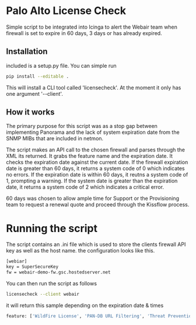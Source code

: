 # Palo Alto License Check

Simple script to be integrated into Icinga to alert the Webair team when  firewall is set to expire in 60 days, 3 days or has already expired.

## Installation

included is a setup.py file. You can simple run

```bash
pip install --editable .
```

This will install a CLI tool called 'licensecheck'. At the moment it only has one argument '--client'.

## How it works

The primary purpose for this script was as a stop gap between implementing Panorama and the lack of system expiration date from the SNMP MIBs that are included
in netmon.

The script makes an API call to the chosen firewall and parses through the XML its returned. It grabs the feature name and the expiration date.
It checks the expiration date against the current date. If the firewall expiration date is greater than 60 days, it returns a system code of 0 which indicates
no errors. If the expiration date is within 60 days, it reutns a system code of 1, prompting a warning. If the system date is greater than the expiration date,
it returns a system code of 2 which indicates a critical error.

60 days was chosen to allow ample time for Support or the Provisioning team to request a renewal quote and proceed through the Kissflow process.

# Running the script

The script contains an .ini file which is used to store the clients firewall API key as well as the host name.
the configuration looks like this.

```bash
[webiar]
key = SuperSecureKey
fw = webair-demo-fw.gsc.hostedserver.net
```
You can then run the script as follows

```bash
licensecheck --client webair
```

it will return this sample depending on the expiration date & times

```bash
feature: ['WildFire License', 'PAN-DB URL Filtering', 'Threat Prevention', 'Premium', 'DNS Security', 'GlobalProtect Gateway'] has expired! Expiration date is ('2020-11-14',)
```





